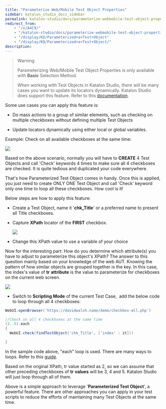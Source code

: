 ```yaml
---
title: "Parameterize Web/Mobile Test Object Properties"
sidebar: katalon_studio_docs_sidebar
permalink: katalon-studio/docs/parameterize-webmobile-test-object-properties.html
redirect_from:
    - "/x/A4C9/"
    - "/katalon-studio/docs/parameterize-webmobile-test-object-properties/"
    - "/display/KD/Parameterized+a+Test+Object"
    - "/display/KD/Parameterized+a+Test+Object/"
description:
---
```

> Warning
>
> Parameterizing Web/Mobile Test Object Properties is only available with **Basic** Selection Method.
>
> When working with Test Objects in Katalon Studio, there will be many cases you want to update its locators dynamically. Katalon Studio does support this feature. Refer to this [documentation](/x/HoUw#ManageTestObject-ParameterizingTestObject).


Some use cases you can apply this feature is:

*   Do mass actions to a group of similar elements, such as checking on multiple checkboxes without defining multiple Test Objects

*   Update locators dynamically using either local or global variables.


Example: Check on all available checkboxes at the same time:

![](../../images/katalon-studio/docs/parameterize-webmobile-test-object-properties/rVeoW6jHBqE7FZb9G-RyS_Gtn4xlJI5dnTehH4XwRGaJ6AXnld)

Based on the above scenario, normally you will have to **CREATE** 4 Test Objects and call 'Check' keywords 4 times to make sure all 4 checkboxes are checked. It is quite tedious and duplicated your code everywhere.

That's how Parameterized Test Object comes in handy. Once this is applied, you just need to create ONLY ONE Test Object and call 'Check' keyword only one time to loop all these checkboxes. How cool is it!

Below steps are how to apply this feature:

*   Create a Test Object, name it '**chk_Title**' or a preferred name to present all Title checkboxes.

*   Capture **XPath** locator of the **FIRST** checkbox.

    ![](../../images/katalon-studio/docs/parameterize-webmobile-test-object-properties/zOsDYDzUY99i6qnlNiMepTFeb8unojo8oYT_Finze_8omIYhjW)

*   Change this XPath value to use a variable of your choice


Now for the interesting part: How do you determine which attribute(s) you have to adjust to parameterize this object's XPath? The answer to this question mainly based on your knowledge of the web AUT. Knowing the pattern of how similar objects are grouped together is the key. In this case, the index's value of **tr** **attribute** is the value to parameterize for checkboxes on the current web screen.

![](../../images/katalon-studio/docs/parameterize-webmobile-test-object-properties/8vGg3NGJnhxyZEco0T4dDoMqc2Xedi1HYZFJ3DNazVgYdTXJru)

*   Switch to **Scripting Mode** of the current Test Case,  add the below code to loop through all 4 checkboxes:


```groovy
WebUI.openBrowser('https://davidwalsh.name/demo/checkbox-all.php')

//Check on all 4 checkboxes at the same time
(2..5).each
{
  WebUI.check(findTestObject('chk_Title', ['index' : it]))

}
```


In the sample code above, "each" loop is used. There are many ways to loops. Refer to this [guide](https://www.tutorialspoint.com/groovy/groovy_loops.htm).

Based on the original XPath, tr value started as 2, so we can assume that other preceding checkboxes of **tr** **values** will be 3, 4 and 5. Katalon Studio will just loop through all of them.

Above is a simple approach to leverage '**Parameterized Test Object**', a powerful feature. There are other approaches you can apply in your test scripts to reduce the efforts of maintaining many Test Objects at the same time.